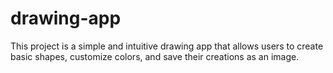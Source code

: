 # drawing-app
This project is a simple and intuitive drawing app that allows users to create basic shapes, customize colors, and save their creations as an image.
